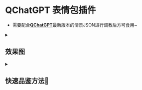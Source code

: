 # QChatGPT 表情包插件

- 需要配合[**QChatGPT**](https://github.com/RockChinQ/QChatGPT)最新版本的情景JSON进行调教后方可食用~

<details>

<summary>

## 效果图

</summary>

<img src="/preview.jpg" alt="Preview" width="300" height="250" />

</details>

<details>

<summary>

## 快速品鉴方法🥰

</summary>

1. 将 `emoticon_template_mahiru.json` 放入 `scenario` 文件夹.
2. 在bot的 `config.py`文件中将 `preset_mode` 改为 `true`,并将 `prompt_submit_length`调高到`2000`以上
3. 执行`!reload`命令，并执行 `!reset emoticon_template_mahiru` 切换预设。
4. 开始聊天！

</details>

